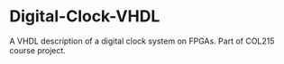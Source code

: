 # Digital-Clock-VHDL
A VHDL description of a digital clock system on FPGAs. Part of COL215 course project.
